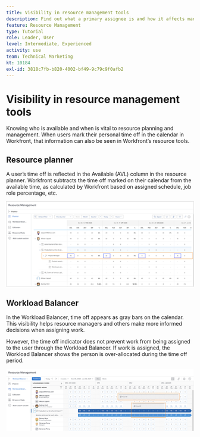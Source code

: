 ```yaml
---
title: Visibility in resource management tools
description: Find out what a primary assignee is and how it affects managing your resources.
feature: Resource Management
type: Tutorial
role: Leader, User
level: Intermediate, Experienced
activity: use
team: Technical Marketing
kt: 10184
exl-id: 3818c7fb-b820-4002-bf49-9c79c9f0afb2
---
```

# Visibility in resource management tools

Knowing who is available and when is vital to resource planning and management. When users mark their personal time off in the calendar in Workfront, that information can also be seen in Workfront’s resource tools.

## Resource planner

A user’s time off is reflected in the Available (AVL) column in the resource planner. Workfront subtracts the time off marked on their calendar from the available time, as calculated by Workfront based on assigned schedule, job role percentage, etc.

![Time off in avilable column](assets/vis_01.png)

## Workload Balancer

In the Workload Balancer, time off appears as gray bars on the calendar. This visibility helps resource managers and others make more informed decisions when assigning work.

However, the time off indicator does not prevent work from being assigned to the user through the Workload Balancer. If work is assigned, the Workload Balancer shows the person is over-allocated during the time off period.

![Time off gray bar](assets/vis_02.png)
